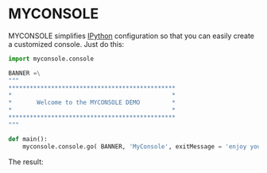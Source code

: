 # MYCONSOLE

MYCONSOLE simplifies [IPython](ipython.org) configuration so that you can easily create a customized console. Just do this:

```python
import myconsole.console

BANNER =\
"""
***********************************************
*                                             *
*       Welcome to the MYCONSOLE DEMO         *
*                                             *
***********************************************
"""

def main():
    myconsole.console.go( BANNER, 'MyConsole', exitMessage = 'enjoy your shiny new console!' )
```

The result:

